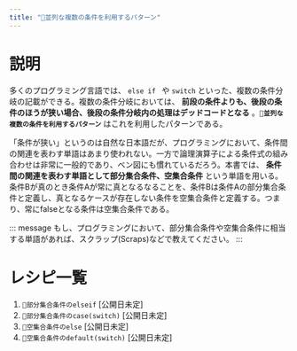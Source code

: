 ```yaml
---
title: "🔖並列な複数の条件を利用するパターン"
---
```


# 説明

多くのプログラミング言語では、 `else if ` や `switch` といった、複数の条件分岐の記載ができる。複数の条件分岐においては、 **前段の条件よりも、後段の条件のほうが狭い場合、後段の条件分岐内の処理はデッドコードとなる** 。**`🔖並列な複数の条件を利用するパターン`** はこれを利用したパターンである。

「条件が狭い」というのは自然な日本語だが、プログラミングにおいて、条件間の関連を表わす単語はあまり使われない。一方で論理演算子による条件式の組み合わせは非常に一般的であり、ベン図にも慣れているだろう。本書では、 **条件間の関連を表わす単語として部分集合条件、空集合条件** という単語を用いる。条件Bが真のとき条件Aが常に真となるなることを、条件Bは条件Aの部分集合条件と定義し、真となるケースが存在しない条件を空集合条件と定義する。つまり、常にfalseとなる条件は空集合条件である。

::: message
もし、プログラミングにおいて、部分集合条件や空集合条件に相当する単語があれば、スクラップ(Scraps)などで教えてください。
:::


# レシピ一覧

1. `🧪部分集合条件のelseif` [公開日未定]
1. `🧪部分集合条件のcase(switch)` [公開日未定]
1. `🧪空集合条件のelse` [公開日未定]
1. `🧪空集合条件のdefault(switch)` [公開日未定]
